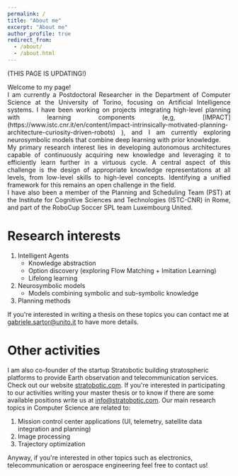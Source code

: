```yaml
---
permalink: /
title: "About me"
excerpt: "About me"
author_profile: true
redirect_from: 
  - /about/
  - /about.html
---
```


(THIS PAGE IS UPDATING!)

<div align="justify">
Welcome to my page!
<br>
I am currently a Postdoctoral Researcher in the Department of Computer Science at the University of Torino, focusing on Artificial Intelligence systems.
I have been working on projects integrating high-level planning with learning components (e,g, [IMPACT](https://www.istc.cnr.it/en/content/impact-intrinsically-motivated-planning-architecture-curiosity-driven-robots) ), and I am currently exploring neurosymbolic models that combine deep learning with prior knowledge.
<br>
My primary research interest lies in developing autonomous architectures capable of continuously acquiring new knowledge and leveraging it to efficiently learn further in a virtuous cycle. 
A central aspect of this challenge is the design of appropriate knowledge representations at all levels, from low-level skills to high-level concepts.
Identifying a unified framework for this remains an open challenge in the field.
<br>
I have also been a member of the Planning and Scheduling Team (PST) at the Institute for Cognitive Sciences and Technologies (ISTC-CNR) in Rome, and part of the RoboCup Soccer SPL team Luxembourg United.
</div>

Research interests
======
1. Intelligent Agents
   * Knowledge abstraction
   * Option discovery (exploring Flow Matching + Imitation Learning)
   * Lifelong learning
2. Neurosymbolic models
   * Models combining symbolic and sub-symbolic knowledge
3. Planning methods

If you're interested in writing a thesis on these topics you can contact me at <u>gabriele.sartor@unito.it</u> to have more details.


Other activities
======
I am also co-founder of the startup Stratobotic building stratospheric platforms to provide Earth observation and telecommunication services. Check out our website [stratobotic.com](https://www.stratobotic.com/). If you're interested in participating to our activities writing your master thesis or to know if there are some available positions write us at <u>info@stratobotic.com</u>.
Our main research topics in Computer Science are related to:
1. Mission control center applications (UI, telemetry, satellite data integration and planning)
1. Image processing
1. Trajectory optimization

Anyway, if you're interested in other topics such as electronics, telecommunication or aerospace engineering feel free to contact us!
